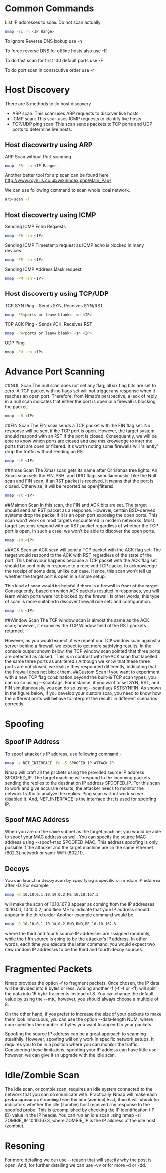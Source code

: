 # Common Commands
List IP addresses to scan. Do not scan actually.
```bash
nmap -sL -n <IP Range>.
```
To ignore Reverse DNS lookup use -n

To force reverse DNS for offline hosts also use -R

To do fast scan for first 100 default ports use -F

To do port scan in consecutive order use -r

# Host Discovery
There are 3 methods to do host discovery
- ARP scan: This scan uses ARP requests to discover live hosts
- ICMP scan: This scan uses ICMP requests to identify live hosts
- TCP/UDP ping scan: This scan sends packets to TCP ports and UDP ports to determine live hosts.


## Host discovertry using ARP
ARP Scan without Port scanning
```bash
nmap -PR -sn <IP Range>.
```
Another better tool for arp scan can be found here http://www.royhills.co.uk/wiki/index.php/Main_Page.

We can use following command to scan whole lcoal network.
```bash
arp-scan -l
```

## Host discovertry using ICMP
Sending ICMP Echo Requests
```bash
nmap -PE -sn <IP>
```
Sending ICMP Timestamp request as ICMP echo is blocked in many devices.
```bash
nmap -PP -sn <IP>
```
Sending ICMP Address Mask request.
```bash
nmap -PM -sn <IP>
```

## Host discovertry using TCP/UDP

TCP SYN Ping - Sends SYN, Receives SYN/RST
```bash
nmap -PS<ports or leave blank> -sn <IP>
```
TCP ACK Ping - Sends ACK, Receives RST
```bash
nmap -PA<ports or leave blank> -sn <IP>
```
UDP Ping
```bash
nmap -PU -sn <IP>
```


# Advance Port Scanning
##NUL Scan
The null scan does not set any flag; all six flag bits are set to zero. A TCP packet with no flags set will not trigger any response when it reaches an open port. Therefore, from Nmap’s perspective, a lack of reply in a null scan indicates that either the port is open or a firewall is blocking the packet.
```bash
nmap -sN <IP>
````
##FIN Scan
The FIN scan sends a TCP packet with the FIN flag set. No response will be sent if the TCP port is open.
However, the target system should respond with an RST if the port is closed. Consequently, we will be able to know which ports are closed and use this knowledge to infer the ports that are open or filtered. It's worth noting some firewalls will 'silently' drop the traffic without sending an RST.
```bash
nmap -sF <IP>
````
##Xmas Scan
The Xmas scan gets its name after Christmas tree lights. An Xmas scan sets the FIN, PSH, and URG flags simultaneously.
Like the Null scan and FIN scan, if an RST packet is received, it means that the port is closed. Otherwise, it will be reported as open|filtered.
```bash
nmap -sX <IP>
````
##Maimon Scan
In this scan, the FIN and ACK bits are set. The target should send an RST packet as a response. However, certain BSD-derived systems drop the packet if it is an open port exposing the open ports. This scan won’t work on most targets encountered in modern networks.
Most target systems respond with an RST packet regardless of whether the TCP port is open. In such a case, we won’t be able to discover the open ports.
```bash
nmap -sM <IP>
````
##ACK Scan
an ACK scan will send a TCP packet with the ACK flag set. The target would respond to the ACK with RST regardless of the state of the port. This behaviour happens because a TCP packet with the ACK flag set should be sent only in response to a received TCP packet to acknowledge the receipt of some data, unlike our case. Hence, this scan won’t tell us whether the target port is open in a simple setup.

This kind of scan would be helpful if there is a firewall in front of the target. Consequently, based on which ACK packets resulted in responses, you will learn which ports were not blocked by the firewall. In other words, this type of scan is more suitable to discover firewall rule sets and configuration.
```bash
nmap -sA <IP>
````
##Window Scan
The TCP window scan is almost the same as the ACK scan; however, it examines the TCP Window field of the RST packets returned.

However, as you would expect, if we repeat our TCP window scan against a server behind a firewall, we expect to get more satisfying results. In the console output shown below, the TCP window scan pointed that three ports are detected as closed. (This is in contrast with the ACK scan that labelled the same three ports as unfiltered.) Although we know that these three ports are not closed, we realize they responded differently, indicating that the firewall does not block them.
##Custom Scan
If you want to experiment with a new TCP flag combination beyond the built-in TCP scan types, you can do so using --scanflags. For instance, if you want to set SYN, RST, and FIN simultaneously, you can do so using --scanflags RSTSYNFIN. As shown in the figure below, if you develop your custom scan, you need to know how the different ports will behave to interpret the results in different scenarios correctly.

# Spoofing
## Spoof IP Address
To spoof attacker's IP address, use following command -
```bash
nmap -e NET_INTERFACE -Pn -S SPOOFED_IP ATTACK_IP
```
Nmap will craft all the packets using the provided source IP address SPOOFED_IP. The target machine will respond to the incoming packets sending the replies to the destination IP address SPOOFED_IP. For this scan to work and give accurate results, the attacker needs to monitor the network traffic to analyze the replies.
Ping scan will not work so we disabled it. And, NET_INTERFACE is the interface that is used for spoofing IP.
## Spoof MAC Address
When you are on the same subnet as the target machine, you would be able to spoof your MAC address as well. You can specify the source MAC address using --spoof-mac SPOOFED_MAC. This address spoofing is only possible if the attacker and the target machine are on the same Ethernet (802.3) network or same WiFi (802.11).
## Decoys
You can launch a decoy scan by specifying a specific or random IP address after -D. For example, 
```bash
nmap -D 10.10.0.1,10.10.0.2,ME 10.10.167.3
```
will make the scan of 10.10.167.3 appear as coming from the IP addresses 10.10.0.1, 10.10.0.2, and then ME to indicate that your IP address should appear in the third order. Another example command would be
```bash
nmap -D 10.10.0.1,10.10.0.2,RND,RND,ME 10.10.167.3
```
where the third and fourth source IP addresses are assigned randomly, while the fifth source is going to be the attacker’s IP address. In other words, each time you execute the latter command, you would expect two new random IP addresses to be the third and fourth decoy sources.

# Fragmented Packets
Nmap provides the option -f to fragment packets. Once chosen, the IP data will be divided into 8 bytes or less. Adding another -f (-f -f or -ff) will split the data into 16 byte-fragments instead of 8. You can change the default value by using the --mtu; however, you should always choose a multiple of 8.

On the other hand, if you prefer to increase the size of your packets to make them look innocuous, you can use the option --data-length NUM, where num specifies the number of bytes you want to append to your packets.

Spoofing the source IP address can be a great approach to scanning stealthily. However, spoofing will only work in specific network setups. It requires you to be in a position where you can monitor the traffic. Considering these limitations, spoofing your IP address can have little use; however, we can give it an upgrade with the idle scan.

# Idle/Zombie Scan
The idle scan, or zombie scan, requires an idle system connected to the network that you can communicate with. Practically, Nmap will make each probe appear as if coming from the idle (zombie) host, then it will check for indicators whether the idle (zombie) host received any response to the spoofed probe. This is accomplished by checking the IP identification (IP ID) value in the IP header. You can run an idle scan using nmap -sI ZOMBIE_IP 10.10.167.3, where ZOMBIE_IP is the IP address of the idle host (zombie).

# Resoning
For more detailing we can use --reason that will specify why the post is open. And, for further detailing we can use -vv or for more -d or -dd.
